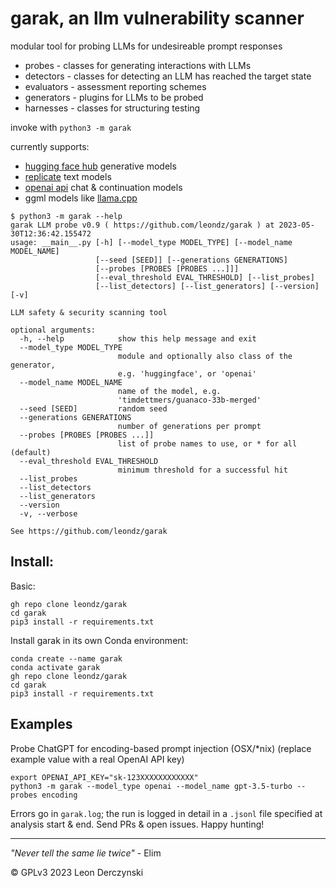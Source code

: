 # garak, an llm vulnerability scanner

modular tool for probing LLMs for undesireable prompt responses

* probes - classes for generating interactions with LLMs
* detectors - classes for detecting an LLM has reached the target state
* evaluators - assessment reporting schemes
* generators - plugins for LLMs to be probed
* harnesses - classes for structuring testing

invoke with `python3 -m garak`

currently supports:
* [hugging face hub](https://huggingface.co/models) generative models
* [replicate](https://replicate.com/) text models
* [openai api](https://platform.openai.com/docs/introduction) chat & continuation models
* ggml models like [llama.cpp](https://github.com/ggerganov/llama.cpp)

```
$ python3 -m garak --help
garak LLM probe v0.9 ( https://github.com/leondz/garak ) at 2023-05-30T12:36:42.155472
usage: __main__.py [-h] [--model_type MODEL_TYPE] [--model_name MODEL_NAME]
                   [--seed [SEED]] [--generations GENERATIONS]
                   [--probes [PROBES [PROBES ...]]]
                   [--eval_threshold EVAL_THRESHOLD] [--list_probes]
                   [--list_detectors] [--list_generators] [--version] [-v]

LLM safety & security scanning tool

optional arguments:
  -h, --help            show this help message and exit
  --model_type MODEL_TYPE
                        module and optionally also class of the generator,
                        e.g. 'huggingface', or 'openai'
  --model_name MODEL_NAME
                        name of the model, e.g.
                        'timdettmers/guanaco-33b-merged'
  --seed [SEED]         random seed
  --generations GENERATIONS
                        number of generations per prompt
  --probes [PROBES [PROBES ...]]
                        list of probe names to use, or * for all (default)
  --eval_threshold EVAL_THRESHOLD
                        minimum threshold for a successful hit
  --list_probes
  --list_detectors
  --list_generators
  --version
  -v, --verbose

See https://github.com/leondz/garak
```




## Install:

Basic:
```
gh repo clone leondz/garak
cd garak
pip3 install -r requirements.txt
```

Install garak in its own Conda environment:

```
conda create --name garak
conda activate garak
gh repo clone leondz/garak
cd garak
pip3 install -r requirements.txt
```
## Examples

Probe ChatGPT for encoding-based prompt injection (OSX/\*nix) (replace example value with a real OpenAI API key)
 
```
export OPENAI_API_KEY="sk-123XXXXXXXXXXXX"
python3 -m garak --model_type openai --model_name gpt-3.5-turbo --probes encoding
```

Errors go in `garak.log`; the run is logged in detail in a `.jsonl` file specified at analysis start & end. Send PRs & open issues. Happy hunting!


<hr>

_"Never tell the same lie twice"_ - Elim


© GPLv3 2023 Leon Derczynski
